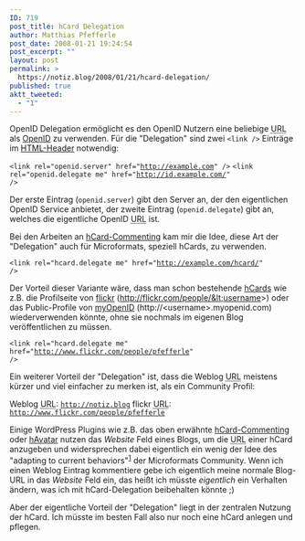 ```yaml
---
ID: 719
post_title: hCard Delegation
author: Matthias Pfefferle
post_date: 2008-01-21 19:24:54
post_excerpt: ""
layout: post
permalink: >
  https://notiz.blog/2008/01/21/hcard-delegation/
published: true
aktt_tweeted:
  - "1"
---
```

OpenID Delegation ermöglicht es den OpenID Nutzern eine beliebige <abbr title="Uniform Resource Locator">URL</abbr> als <a href="http://openid.net">OpenID</a> zu verwenden. Für die "Delegation" sind zwei <code>&lt;link /&gt;</code> Einträge im <a href="http://de.selfhtml.org/html/kopfdaten/index.htm">HTML-Header</a> notwendig:

<code>&lt;link rel="openid.server" href="http://example.com" /&gt;</code>
<code>&lt;link rel="openid.delegate me" href="http://id.example.com/" /&gt;</code>

Der erste Eintrag (<code>openid.server</code>) gibt den Server an, der den eigentlichen OpenID Service anbietet, der zweite Eintrag (<code>openid.delegate</code>) gibt an, welches die eigentliche OpenID <abbr title="Uniform Resource Locator">URL</abbr> ist.

Bei den Arbeiten an <a href="http://notiz.blog/projects/wp-hcard-commenting/" rel="me">hCard-Commenting</a> kam mir die Idee, diese Art der "Delegation" auch für Microformats, speziell hCards, zu verwenden.

<code>&lt;link rel="hcard.delegate me" href="http://example.com/hcard/" /&gt;</code>

Der Vorteil dieser Variante wäre, dass man schon bestehende <a href="http://microformats.org/wiki/hCard">hCards</a> wie z.B. die Profilseite von <a href="http://www.flickr.com">flickr</a> (http://flickr.com/people/&lt;username&gt;) oder das Public-Profile von <a href="http://www.myopenid.com">myOpenID</a> (http://&lt;username&gt;.myopenid.com) wiederverwenden könnte, ohne sie nochmals im eigenen Blog veröffentlichen zu müssen.

<code>&lt;link rel="hcard.delegate me" href="http://www.flickr.com/people/pfefferle" /&gt;</code>

Ein weiterer Vorteil der "Delegation" ist, dass die Weblog <abbr title="Uniform Resource Locator">URL</abbr> meistens kürzer und viel einfacher zu merken ist, als ein Community Profil:

Weblog <abbr title="Uniform Resource Locator">URL</abbr>: <code>http://notiz.blog</code>
flickr <abbr title="Uniform Resource Locator">URL</abbr>: <code>http://www.flickr.com/people/pfefferle</code>

Einige WordPress Plugins wie z.B. das oben erwähnte <a href="http://notiz.blog/projects/wp-hcard-commenting/" rel="me">hCard-Commenting</a> oder <a href="http://fourstarters.com/2008/01/20/havatar-wordpress-plugin/">hAvatar</a> nutzen das <em>Website</em> Feld eines Blogs, um die <abbr title="Uniform Resource Locator">URL</abbr> einer hCard anzugeben und widersprechen dabei eigentlich ein wenig der Idee des "adapting to current behaviors"<sup><a href="http://microformats.org/about/">1</a></sup> der Microformats Community. Wenn ich einen Weblog Eintrag kommentiere gebe ich eigentlich meine normale Blog-URL in das <em>Website</em> Feld ein, das heißt ich müsste <em>eigentlich</em> ein Verhalten ändern, was ich mit hCard-Delegation beibehalten könnte ;)

Aber der eigentliche Vorteil der "Delegation" liegt in der zentralen Nutzung der hCard. Ich müsste im besten Fall also nur noch eine hCard anlegen und pflegen.